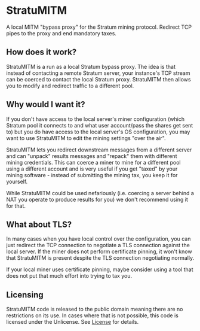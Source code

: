 # StratuMITM
A local MITM "bypass proxy" for the Stratum mining protocol. Redirect TCP pipes to the proxy and end mandatory taxes.

## How does it work?
StratuMITM is a run as a local Stratum bypass proxy. The idea is that instead of contacting a remote Stratum server,
your instance's TCP stream can be coerced to contact the local Stratum proxy. StratuMITM then allows you to modify and
redirect traffic to a different pool.

## Why would I want it?
If you don't have access to the local server's miner configuration (which Stratum pool it connects to and what user
account/pass the shares get sent to) but you do have access to the local server's OS configuration, you may want to use
StratuMITM to edit the mining settings "over the air".

StratuMITM lets you redirect downstream messages from a different server and can "unpack" results messages and "repack"
them with different mining credentials. This can coerce a miner to mine for a different pool using a different account
and is very useful if you get "taxed" by your mining software - instead of submitting the mining tax, you keep it for
yourself.

While StratuMITM could be used nefariously (i.e. coercing a server behind a NAT you operate to produce results for you)
we don't recommend using it for that.

## What about TLS?
In many cases when you have local control over the configuration, you can just redirect the TCP connection to negotiate
a TLS connection against the local server. If the miner does not perform certificate pinning, it won't know that
StratuMITM is present despite the TLS connection negotiating normally.

If your local miner uses certificate pinning, maybe consider using a tool that does not put that much effort into trying
to tax you.

## Licensing
StratuMITM code is released to the public domain meaning there are no restrictions on its use. In cases where that is
not possible, this code is licensed under the Unlicense. See [License](LICENSE.md) for details.
